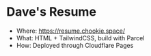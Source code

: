 # Dave's Resume

- Where: https://resume.chookie.space/
- What: HTML + TailwindCSS, build with Parcel
- How: Deployed through Cloudflare Pages
